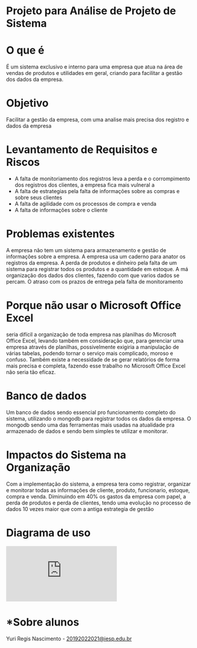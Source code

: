 # Projeto para Análise de Projeto de Sistema

# O que é
É um sistema exclusivo e interno para uma empresa que atua na área de vendas de produtos e utilidades em geral, criando para facilitar
a gestão dos dados da empresa.

# Objetivo
Facilitar a gestão da empresa, com uma analise mais precisa dos registro e dados da empresa 

# Levantamento de Requisitos e Riscos
 - A falta de monitoriamento dos registros leva a perda e o corrompimento dos registros dos clientes, a empresa fica mais vulneral a 
 - A falta de estrategias pela falta de informações sobre as compras e sobre seus clientes
 - A falta de agilidade com os processos de compra e venda 
 - A falta de informações sobre o cliente

# Problemas existentes
A empresa não tem um sistema para armazenamento e gestão de informações sobre a empresa.
A empresa usa um caderno para anator os registros da empresa.
A perda de produtos e dinheiro pela falta de um sistema para registrar todos os produtos e a quantidade em estoque.
A má organização dos dados dos clientes, fazendo com que varios dados se percam.
O atraso com os prazos de entrega pela falta de monitoramento 


# Porque não usar o Microsoft Office Excel
seria difícil a organização de toda empresa nas planilhas do Microsoft Office Excel, levando
também em consideração que, para gerenciar uma empresa através de planilhas,
possivelmente exigiria a manipulação de várias tabelas, podendo tornar o serviço
mais complicado, moroso e confuso. Também existe a necessidade de se gerar
relatórios de forma mais precisa e completa, fazendo esse trabalho no Microsoft
Office Excel não seria tão eficaz.

# Banco de dados
Um banco de dados sendo essencial pro funcionamento completo do sistema, utilizando o mongodb
para registrar todos os dados da empresa.
O mongodb sendo uma das ferramentas mais usadas na atualidade pra armazenado de dados e sendo bem simples te utilizar e monitorar.

# Impactos do Sistema na Organização
Com a implementação do sistema, a empresa tera como registrar, organizar e monitorar todas as informações
de cliente, produto, funcionario, estoque, compra e venda.
Diminuindo em 40% os gastos da empresa com papel, a perda de produtos e perda de clientes, 
tendo uma evolução no processo de dados 10 vezes maior que com a antiga estrategia de gestão

# Diagrama de uso
![alt text](https://github.com/projetoUniespArq/Projeto-AnaliseP/blob/main/uso.pdf)

# *Sobre alunos
Yuri Regis Nascimento - 20192022021@iesp.edu.br


